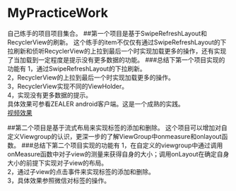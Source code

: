 # MyPracticeWork
自己练手的项目项目集合。
##第一个项目是基于SwipeRefreshLayout和RecyclerView的刷新。
这个练手的item不仅仅有通过SwipeRefreshLayout的下拉刷新和侦听RecyclerView的上拉到最后一个时实现加载更多的操作，还有实现了当加载到一定程度是提示没有更多数据的功能。
###总结下第一个项目实现的功能有
1，通过SwipeRefreshLayout的下拉刷新。   
2，RecyclerView的上拉到最后一个时实现加载更多的操作。  
3，RecyclerView实现不同的ViewHolder。  
4，实现没有更多数据的提示。  
具体效果可参看ZEALER android客户端。这是一个成熟的实践。  
[视频效果](https://www.youtube.com/watch?v=KnFqYPlmd1Y&feature=youtu.be) 

##第二个项目是基于流式布局来实现标签的添加和删除。
这个项目可以增加对自定义Viewgroup的认识，更深一步的了解ViewGroup中onmeasure和onlayout函数。
###总结下第二个项目实现的功能有
1，在自定义的viewgroup中通过调用onMeasure函数中对子view的测量来获得自身的大小；调用onLayout在确定自身大小的前提下实现对子view的布局。  
2，通过子view的点击事件来实现标签的添加和删除。  
3，具体效果参照微信对标签的操作。




 
